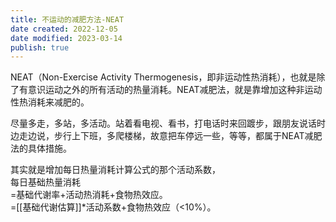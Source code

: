 ```yaml
---
title: 不运动的减肥方法-NEAT
date created: 2022-12-05
date modified: 2023-03-14
publish: true
---
```


NEAT（Non-Exercise Activity Thermogenesis，即非运动性热消耗），也就是除了有意识运动之外的所有活动的热量消耗。NEAT减肥法，就是靠增加这种非运动性热消耗来减肥的。

尽量多走，多站，多活动。站着看电视、看书，打电话时来回踱步，跟朋友说话时边走边说，步行上下班，多爬楼梯，故意把车停远一些，等等，都属于NEAT减肥法的具体措施。

其实就是增加每日热量消耗计算公式的那个活动系数，  
每日基础热量消耗  
=基础代谢率+活动热消耗+食物热效应。  
=[[基础代谢估算]]\*活动系数+食物热效应（<10%）。

